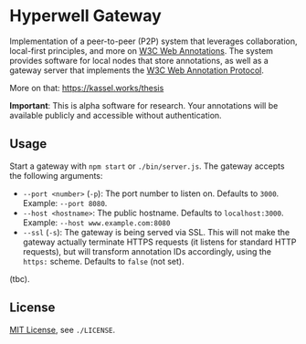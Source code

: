 # Hyperwell Gateway

Implementation of a peer-to-peer (P2P) system that leverages collaboration, local-first principles, and more on [W3C Web Annotations](https://www.w3.org/TR/annotation-model/). The system provides software for local nodes that store annotations, as well as a gateway server that implements the [W3C Web Annotation Protocol](https://www.w3.org/TR/annotation-protocol/).

More on that: https://kassel.works/thesis

**Important**: This is alpha software for research. Your annotations will be available publicly and accessible without authentication.

## Usage

Start a gateway with `npm start` or `./bin/server.js`. The gateway accepts the following arguments:

- `--port <number>` (`-p`): The port number to listen on. Defaults to `3000`. Example: `--port 8080`.
- `--host <hostname>`: The public hostname. Defaults to `localhost:3000`. Example: `--host www.example.com:8080`
- `--ssl` (`-s`): The gateway is being served via SSL. This will not make the gateway actually terminate HTTPS requests (it listens for standard HTTP requests), but will transform annotation IDs accordingly, using the `https:` scheme. Defaults to `false` (not set).

(tbc).

## License

[MIT License](/LICENSE), see `./LICENSE`.
